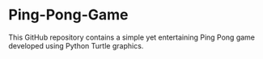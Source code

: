 # Ping-Pong-Game
This GitHub repository contains a simple yet entertaining Ping Pong game developed using Python Turtle graphics.
